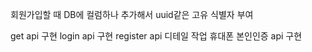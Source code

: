 회원가입할 때 DB에 컬럼하나 추가해서 uuid같은 고유 식별자 부여

get api 구현
login api 구현
register api 디테일 작업
휴대폰 본인인증 api 구현

